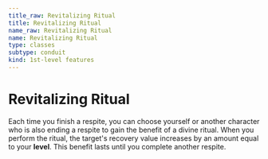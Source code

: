 ```yaml
---
title_raw: Revitalizing Ritual
title: Revitalizing Ritual
name_raw: Revitalizing Ritual
name: Revitalizing Ritual
type: classes
subtype: conduit
kind: 1st-level features
---
```


# Revitalizing Ritual

Each time you finish a respite, you can choose yourself or another character who is also ending a respite to gain the benefit of a divine ritual. When you perform the ritual, the target's recovery value increases by an amount equal to your **level**. This benefit lasts until you complete another respite.
